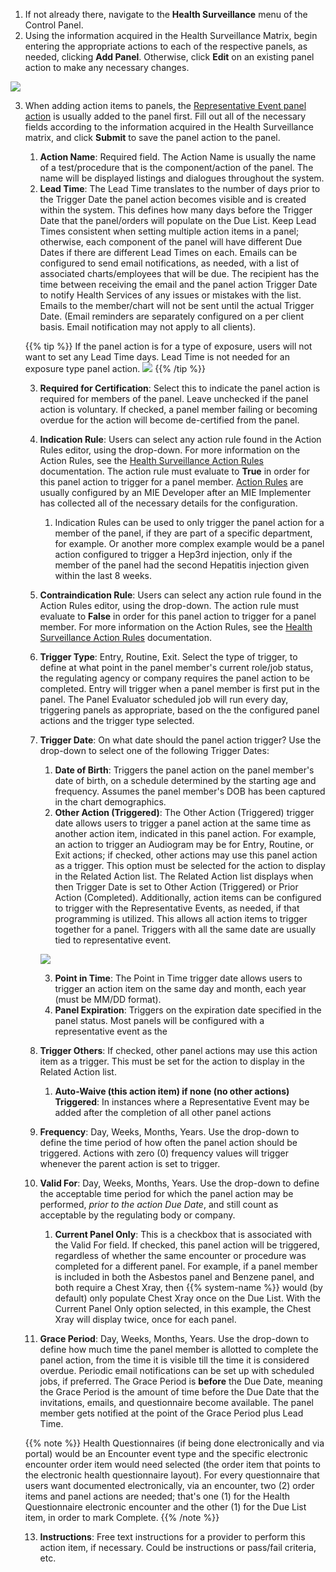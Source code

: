 1. If not already there, navigate to the <strong>Health Surveillance</strong> menu of the Control Panel.
2. Using the information acquired in the Health Surveillance Matrix, begin entering the appropriate actions to each of the respective panels, as needed, clicking <strong>Add Panel</strong>. Otherwise, click <strong>Edit</strong> on an existing panel action to make any necessary changes.

![](10000201000004BE0000011D30E30AE192655040.png)


3. When adding action items to panels, the [Representative Event panel action](#tyjcwt) is usually added to the panel first. Fill out all of the necessary fields according to the information acquired in the Health Surveillance matrix, and click <strong>Submit</strong> to save the panel action to the panel.
    1. <strong>Action Name</strong>: Required field. The Action Name is usually the name of a test/procedure that is the component/action of the panel. The name will be displayed listings and dialogues throughout the system.
    2. <strong>Lead Time</strong>: The Lead Time translates to the number of days prior to the Trigger Date the panel action becomes visible and is created within the system. This defines how many days before the Trigger Date that the panel/orders will populate on the Due List. Keep Lead Times consistent when setting multiple action items in a panel; otherwise, each component of the panel will have different Due Dates if there are different Lead Times on each. Emails can be configured to send email notifications, as needed, with a list of associated charts/employees that will be due. The recipient has the time between receiving the email and the panel action Trigger Date to notify Health Services of any issues or mistakes with the list. Emails to the member/chart will not be sent until the actual Trigger Date. (Email reminders are separately configured on a per client basis. Email notification may not apply to all clients).

    {{% tip %}} 
    If the panel action is for a type of exposure, users will not want to set any Lead Time days. Lead Time is not needed for an exposure type panel action.
    ![](1000020100000311000001824A182983854F26CB.png)
    {{% /tip %}}

    3. <strong>Required for Certification</strong>: Select this to indicate the panel action is required for members of the panel. Leave unchecked if the panel action is voluntary. If checked, a panel member failing or becoming overdue for the action will become de-certified from the panel.
    4. <strong>Indication Rule</strong>: Users can select any action rule found in the Action Rules editor, using the drop-down. For more information on the Action Rules, see the [Health Surveillance Action Rules](gdoc:10wTqIF8gtUDBbJmbk_LjlUeNmtU_vvbVFoVWTZnuMqc) documentation. The action rule must evaluate to <strong>True</strong> in order for this panel action to trigger for a panel member. [Action Rules](#1fob9te) are usually configured by an MIE Developer after an MIE Implementer has collected all of the necessary details for the configuration.
        1. Indication Rules can be used to only trigger the panel action for a member of the panel, if they are part of a specific department, for example. Or another more complex example would be a panel action configured to trigger a Hep3rd injection, only if the member of the panel had the second Hepatitis injection given within the last 8 weeks.
    5. <strong>Contraindication Rule</strong>: Users can select any action rule found in the Action Rules editor, using the drop-down. The action rule must evaluate to <strong>False</strong> in order for this panel action to trigger for a panel member. For more information on the Action Rules, see the [Health Surveillance Action Rules](gdoc:10wTqIF8gtUDBbJmbk_LjlUeNmtU_vvbVFoVWTZnuMqc) documentation.
    6. <strong>Trigger Type</strong>: Entry, Routine, Exit. Select the type of trigger, to define at what point in the panel member's current role/job status, the regulating agency or company requires the panel action to be completed. Entry will trigger when a panel member is first put in the panel. The Panel Evaluator scheduled job will run every day, triggering panels as appropriate, based on the the configured panel actions and the trigger type selected.
    7. <strong>Trigger Date</strong>: On what date should the panel action trigger? Use the drop-down to select one of the following Trigger Dates:
        1. <strong>Date of Birth</strong>: Triggers the panel action on the panel member's date of birth, on a schedule determined by the starting age and frequency. Assumes the panel member's DOB has been captured in the chart demographics.
        2. <strong>Other Action (Triggered)</strong>: The Other Action (Triggered) trigger date allows users to trigger a panel action at the same time as another action item, indicated in this panel action. For example, an action to trigger an Audiogram may be for Entry, Routine, or Exit actions; if checked, other actions may use this panel action as a trigger. This option must be selected for the action to display in the Related Action list. The Related Action list displays when then Trigger Date is set to Other Action (Triggered) or Prior Action (Completed). Additionally, action items can be configured to trigger with the Representative Events, as needed, if that programming is utilized. This allows all action items to trigger together for a panel. Triggers with all the same date are usually tied to representative event.

        ![](100002010000033B00000036339CF669B6C2B512.png)

        3. <strong>Point in Time</strong>: The Point in Time trigger date allows users to trigger an action item on the same day and month, each year (must be MM/DD format).
        4. <strong>Panel Expiration</strong>: Triggers on the expiration date specified in the panel status. Most panels will be configured with a representative event as the
    9. <strong>Trigger Others</strong>: If checked, other panel actions may use this action item as a trigger. This must be set for the action to display in the Related Action list.
        1. <strong>Auto-Waive (this action item) if none (no other actions) Triggered</strong>: In instances where a Representative Event may be added after the completion of all other panel actions
    10. <strong>Frequency</strong>: Day, Weeks, Months, Years. Use the drop-down to define the time period of how often the panel action should be triggered. Actions with zero (0) frequency values will trigger whenever the parent action is set to trigger.
    11. <strong>Valid For</strong>: Day, Weeks, Months, Years. Use the drop-down to define the acceptable time period for which the panel action may be performed, <em>prior to the action Due Date</em>, and still count as acceptable by the regulating body or company.
        1. <strong>Current Panel Only</strong>: This is a checkbox that is associated with the Valid For field. If checked, this panel action will be triggered, regardless of whether the same encounter or procedure was completed for a different panel. For example, if a panel member is included in both the Asbestos panel and Benzene panel, and both require a Chest Xray, then {{% system-name %}} would (by default) only populate Chest Xray once on the Due List. With the Current Panel Only option selected, in this example, the Chest Xray will display twice, once for each panel.
    12. <strong>Grace Period</strong>: Day, Weeks, Months, Years. Use the drop-down to define how much time the panel member is allotted to complete the panel action, from the time it is visible till the time it is considered overdue. Periodic email notifications can be set up with scheduled jobs, if preferred. The Grace Period is <strong>before</strong> the Due Date, meaning the Grace Period is the amount of time before the Due Date that the invitations, emails, and questionnaire become available. The panel member gets notified at the point of the Grace Period plus Lead Time.

    {{% note %}} 
    Health Questionnaires (if being done electronically and via portal) would be an Encounter event type and the specific electronic encounter order item would need selected (the order item that points to the electronic health questionnaire layout). For every questionnaire that users want documented electronically, via an encounter, two (2) order items and panel actions are needed; that's one (1) for the Health Questionnaire electronic encounter and the other (1) for the Due List item, in order to mark Complete.
    {{% /note %}}

    13. <strong>Instructions</strong>: Free text instructions for a provider to perform this action item, if necessary. Could be instructions or pass/fail criteria, etc.
    

